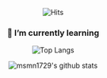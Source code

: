 <div align=center>
  
![Hits](https://hits.seeyoufarm.com/api/count/incr/badge.svg?url=https%3A%2F%2Fgithub.com%2Fmsmn1729%2Fmsmn1729&count_bg=%2306A1F1&title_bg=%23555555&icon=iconify.svg&icon_color=%23FFFFFF&title=hits&edge_flat=false)

### 🌱 I’m currently learning  

![Top Langs](https://github-readme-stats.vercel.app/api/top-langs/?username=msmn1729&hide=jupyter%20notebook&layout=compact&theme=gruvbox)
  
![msmn1729's github stats](https://github-readme-stats.vercel.app/api?username=msmn1729&show_icons=true&theme=gruvbox)

</div>
